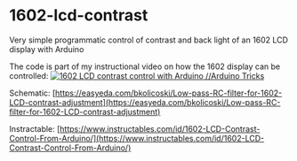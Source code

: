 # 1602-lcd-contrast
Very simple programmatic control of contrast and back light of an 1602 LCD display with Arduino

The code is part of my instructional video on how the 1602 display can be controlled:
[![1602 LCD contrast control with Arduino //Arduino Tricks](http://img.youtube.com/vi/XA5Dvjg0J_c/0.jpg)](http://www.youtube.com/watch?v=XA5Dvjg0J_c)

Schematic:
[https://easyeda.com/bkolicoski/Low-pass-RC-filter-for-1602-LCD-contrast-adjustment](https://easyeda.com/bkolicoski/Low-pass-RC-filter-for-1602-LCD-contrast-adjustment)

Instractable:
[https://www.instructables.com/id/1602-LCD-Contrast-Control-From-Arduino/](https://www.instructables.com/id/1602-LCD-Contrast-Control-From-Arduino/)
